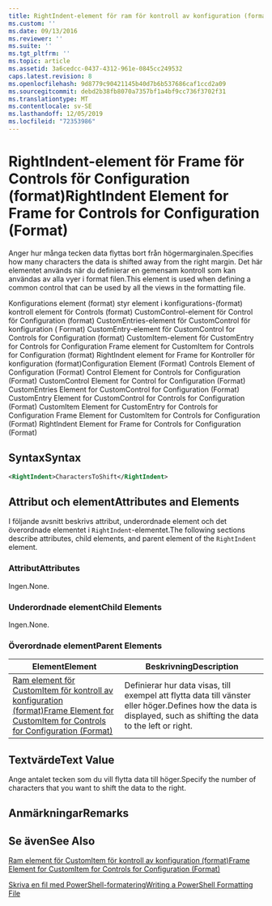 ```yaml
---
title: RightIndent-element för ram för kontroll av konfiguration (format) | Microsoft Docs
ms.custom: ''
ms.date: 09/13/2016
ms.reviewer: ''
ms.suite: ''
ms.tgt_pltfrm: ''
ms.topic: article
ms.assetid: 3a6cedcc-0437-4312-961e-0845cc249532
caps.latest.revision: 8
ms.openlocfilehash: 9d8779c90421145b40d7b6b537686caf1ccd2a09
ms.sourcegitcommit: debd2b38fb8070a7357bf1a4bf9cc736f3702f31
ms.translationtype: MT
ms.contentlocale: sv-SE
ms.lasthandoff: 12/05/2019
ms.locfileid: "72353986"
---
```

# <a name="rightindent-element-for-frame-for-controls-for-configuration-format"></a><span data-ttu-id="2aab7-102">RightIndent-element för Frame för Controls för Configuration (format)</span><span class="sxs-lookup"><span data-stu-id="2aab7-102">RightIndent Element for Frame for Controls for Configuration (Format)</span></span>

<span data-ttu-id="2aab7-103">Anger hur många tecken data flyttas bort från högermarginalen.</span><span class="sxs-lookup"><span data-stu-id="2aab7-103">Specifies how many characters the data is shifted away from the right margin.</span></span> <span data-ttu-id="2aab7-104">Det här elementet används när du definierar en gemensam kontroll som kan användas av alla vyer i format filen.</span><span class="sxs-lookup"><span data-stu-id="2aab7-104">This element is used when defining a common control that can be used by all the views in the formatting file.</span></span>

<span data-ttu-id="2aab7-105">Konfigurations element (format) styr element i konfigurations-(format) kontroll element för Controls (format) CustomControl-element för Control för Configuration (format) CustomEntries-element för CustomControl för konfiguration ( Format) CustomEntry-element för CustomControl for Controls for Configuration (format) CustomItem-element för CustomEntry for Controls for Configuration Frame element for CustomItem for Controls for Configuration (format) RightIndent element for Frame for Kontroller för konfiguration (format)</span><span class="sxs-lookup"><span data-stu-id="2aab7-105">Configuration Element (Format) Controls Element of Configuration (Format) Control Element for Controls for Configuration (Format) CustomControl Element for Control for Configuration (Format) CustomEntries Element for CustomControl for Configuration (Format) CustomEntry Element for CustomControl for Controls for Configuration (Format) CustomItem Element for CustomEntry for Controls for Configuration Frame Element for CustomItem for Controls for Configuration (Format) RightIndent Element for Frame for Controls for Configuration (Format)</span></span>

## <a name="syntax"></a><span data-ttu-id="2aab7-106">Syntax</span><span class="sxs-lookup"><span data-stu-id="2aab7-106">Syntax</span></span>

```xml
<RightIndent>CharactersToShift</RightIndent>
```

## <a name="attributes-and-elements"></a><span data-ttu-id="2aab7-107">Attribut och element</span><span class="sxs-lookup"><span data-stu-id="2aab7-107">Attributes and Elements</span></span>

<span data-ttu-id="2aab7-108">I följande avsnitt beskrivs attribut, underordnade element och det överordnade elementet i `RightIndent`-elementet.</span><span class="sxs-lookup"><span data-stu-id="2aab7-108">The following sections describe attributes, child elements, and parent element of the `RightIndent` element.</span></span>

### <a name="attributes"></a><span data-ttu-id="2aab7-109">Attribut</span><span class="sxs-lookup"><span data-stu-id="2aab7-109">Attributes</span></span>

<span data-ttu-id="2aab7-110">Ingen.</span><span class="sxs-lookup"><span data-stu-id="2aab7-110">None.</span></span>

### <a name="child-elements"></a><span data-ttu-id="2aab7-111">Underordnade element</span><span class="sxs-lookup"><span data-stu-id="2aab7-111">Child Elements</span></span>

<span data-ttu-id="2aab7-112">Ingen.</span><span class="sxs-lookup"><span data-stu-id="2aab7-112">None.</span></span>

### <a name="parent-elements"></a><span data-ttu-id="2aab7-113">Överordnade element</span><span class="sxs-lookup"><span data-stu-id="2aab7-113">Parent Elements</span></span>

|<span data-ttu-id="2aab7-114">Element</span><span class="sxs-lookup"><span data-stu-id="2aab7-114">Element</span></span>|<span data-ttu-id="2aab7-115">Beskrivning</span><span class="sxs-lookup"><span data-stu-id="2aab7-115">Description</span></span>|
|-------------|-----------------|
|[<span data-ttu-id="2aab7-116">Ram element för CustomItem för kontroll av konfiguration (format)</span><span class="sxs-lookup"><span data-stu-id="2aab7-116">Frame Element for CustomItem for Controls for Configuration (Format)</span></span>](./frame-element-for-customitem-for-controls-for-configuration-format.md)|<span data-ttu-id="2aab7-117">Definierar hur data visas, till exempel att flytta data till vänster eller höger.</span><span class="sxs-lookup"><span data-stu-id="2aab7-117">Defines how the data is displayed, such as shifting the data to the left or right.</span></span>|

## <a name="text-value"></a><span data-ttu-id="2aab7-118">Textvärde</span><span class="sxs-lookup"><span data-stu-id="2aab7-118">Text Value</span></span>

<span data-ttu-id="2aab7-119">Ange antalet tecken som du vill flytta data till höger.</span><span class="sxs-lookup"><span data-stu-id="2aab7-119">Specify the number of characters that you want to shift the data to the right.</span></span>

## <a name="remarks"></a><span data-ttu-id="2aab7-120">Anmärkningar</span><span class="sxs-lookup"><span data-stu-id="2aab7-120">Remarks</span></span>

## <a name="see-also"></a><span data-ttu-id="2aab7-121">Se även</span><span class="sxs-lookup"><span data-stu-id="2aab7-121">See Also</span></span>

[<span data-ttu-id="2aab7-122">Ram element för CustomItem för kontroll av konfiguration (format)</span><span class="sxs-lookup"><span data-stu-id="2aab7-122">Frame Element for CustomItem for Controls for Configuration (Format)</span></span>](./frame-element-for-customitem-for-controls-for-configuration-format.md)

[<span data-ttu-id="2aab7-123">Skriva en fil med PowerShell-formatering</span><span class="sxs-lookup"><span data-stu-id="2aab7-123">Writing a PowerShell Formatting File</span></span>](./writing-a-powershell-formatting-file.md)
